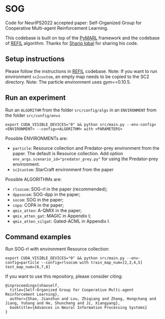 # SOG
Code for NeurIPS2022 accepted paper: Self-Organized Group for Cooperative Multi-agent Reinforcement Learning.

This codebase is built on top of the [PyMARL](https://github.com/oxwhirl/pymarl) framework and the codebase of [REFIL](https://github.com/shariqiqbal2810/REFIL) algorithm. Thanks for [Shariq Iqbal](https://github.com/shariqiqbal2810) for sharing his code.

## Setup instructions

Please follow the instructions in [REFIL](https://github.com/shariqiqbal2810/REFIL) codebase. Note: If you want to run environment `sc2custom`, an empty map  needs to be copied to the SC2 directory. Note: The particle environment uses gym==0.10.5.

## Run an experiment 

Run an `ALGORITHM` from the folder `src/config/algs`
in an `ENVIRONMENT` from the folder `src/config/envs`

```shell
export CUDA_VISIBLE_DEVICES="0" && python src/main.py --env-config=<ENVIRONMENT> --config=<ALGORITHM> with <PARAMETERS>
```

Possible ENVIRONMENTs are:
- `particle`: Resource collection and Predator-prey environment from the  paper. The default is Resource collection. Add option `env_args.scenario_id="predator_prey.py"` for using the Predator-prey environment.
- `sc2custom`: StarCraft environment from the paper
  
Possible ALGORITHMs are:
- `rlsocom`: SOG-rl in the paper (recommended);
- `dppsocom`: SOG-dpp in the paper;
- `socom`: SOG in the paper;
- `copa`: COPA in the paper;
- `qmix_atten`: A-QMIX in the paper;
- `qmix_atten_gat`: MAGIC in Appendix I;
- `qmix_atten_silgat`: Gated-ACML in Appendix I.
## Command examples

  Run SOG-rl with environment Resource collection:

```shell
export CUDA_VISIBLE_DEVICES="0" && python src/main.py --env-config=particle --config=rlsocom with train_map_num=[2,3,4,5] test_map_num=[6,7,8]
```

If you want to use this repository, please consider citing:
```
@inproceedings{shaoself,
  title={Self-Organized Group for Cooperative Multi-agent Reinforcement Learning},
  author={Shao, Jianzhun and Lou, Zhiqiang and Zhang, Hongchang and Jiang, Yuhang and He, Shuncheng and Ji, Xiangyang},
  booktitle={Advances in Neural Information Processing Systems}
}
```
